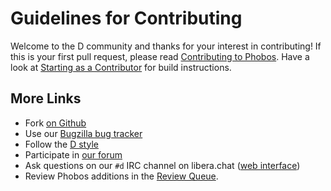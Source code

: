 Guidelines for Contributing
===========================

Welcome to the D community and thanks for your interest in contributing!
If this is your first pull request, please read [Contributing to Phobos](https://wiki.dlang.org/Contributing_to_Phobos).
Have a look at [Starting as a Contributor](http://wiki.dlang.org/Starting_as_a_Contributor#Building_D) for build instructions.

More Links
----------

* Fork [on Github](https://github.com/dlang/phobos)
* Use our [Bugzilla bug tracker](https://issues.dlang.org)
* Follow the [D style](http://dlang.org/dstyle.html)
* Participate in [our forum](http://forum.dlang.org/)
* Ask questions on our `#d` IRC channel on libera.chat ([web interface](https://kiwiirc.com/client/irc.libera.chat/d))
* Review Phobos additions in the [Review Queue](http://wiki.dlang.org/Review_Queue).
